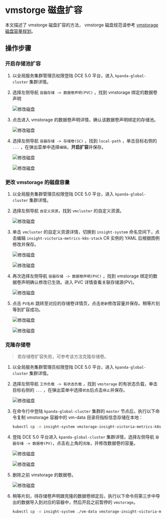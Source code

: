 # vmstorge 磁盘扩容

本文描述了 vmstorge 磁盘扩容的方法，
vmstorge 磁盘规范请参考 [vmstorage 磁盘容量规划](vmstorage-res-plan.md)。

## 操作步骤

### 开启存储池扩容

1. 以全局服务集群管理员权限登陆 DCE 5.0 平台，进入 `kpanda-global-cluster` 集群详情。
2. 选择左侧导航 `容器存储 -> 数据卷声明(PVC)` ，找到 vmstorage 绑定的数据卷声明

    ![修改磁盘](../images/vmdisk01.png)

3. 点击进入 vmstorage 的数据卷声明详情，确认该数据卷声明绑定的存储池。

    ![修改磁盘](../images/vmdisk02.png)

4. 选择左侧导航 `容器存储 -> 存储卷(SC)` ，找到 `local-path` ，单击目标右侧的 `...` ，在弹出菜单中选择`编辑`，**开启扩容**并保存。

    ![修改磁盘](../images/vmdisk03.png)

    ![修改磁盘](../images/vmdisk04.png)

### 更改 vmstorage 的磁盘容量

1. 以全局服务集群管理员权限登陆 DCE 5.0 平台，进入 `kpanda-global-cluster` 集群详情。
2. 选择左侧导航 `自定义资源`，找到 `vmcluster` 的自定义资源。

    ![修改磁盘](../images/vmdisk05.png)

3. 单击 `vmcluster` 的自定义资源详情，切换到 `insight-system` 命名空间下，点击编辑 `insight-victoria-metrics-k8s-stack` CR 实例的 YAML 后根据图例修改并保存。

    ![修改磁盘](../images/vmdisk06.png)

    ![修改磁盘](../images/vmdisk07.png)

4. 再次选择左侧导航 `容器存储 -> 数据卷声明(PVC)` ，找到 vmstorage 绑定的数据卷声明确认修改已生效。进入 PVC 详情查看关联存储源(PV)。

    ![修改磁盘](../images/vmdisk08.png)

5. 点击 `PV名称` 跳转至对应的存储卷详情页，点击`更新`修改容量并保存。稍等片刻等到扩容成功。

    ![修改磁盘](../images/vmdisk09.png)

    ![修改磁盘](../images/vmdisk10.png)

### 克隆存储卷

> 若存储卷扩容失败，可参考该方法克隆存储卷。

1. 以全局服务集群管理员权限登陆 DCE 5.0 平台，进入 `kpanda-global-cluster` 集群详情。
2. 选择左侧导航 `工作负载 -> 有状态负载` ，找到 `vmstorage` 的有状态负载，单击目标右侧的 `...` ，在弹出菜单中选择`状态`后点击`停止`并保存。

    ![修改磁盘](../images/vmdisk11.png)

3. 在命令行中登陆 `kpanda-global-cluster` 集群的 `master` 节点后，执行以下命令复制 vmstorage 容器中的 vm-data 目录将指标信息存储在本地：

    ```bash
    kubectl cp -n insight-system vmstorage-insight-victoria-metrics-k8s-stack-1:vm-data ./vm-data
    ```

4. 登陆 DCE 5.0 平台进入 `kpanda-global-cluster` 集群详情，选择左侧导航 `容器存储 -> 数据卷(PV)`，点击右上角的`克隆`，并修改数据卷的容量。

    ![修改磁盘](../images/vmdisk12.png)

    ![修改磁盘](../images/vmdisk15.png)

5. 删除之前 vmstorage 的数据卷。

    ![修改磁盘](../images/vmdisk13.png)

6. 稍等片刻，待存储卷声明跟克隆的数据卷绑定后，执行以下命令将第三步中导出的数据导入到对应的容器中，然后开启之前暂停的 `vmstorage`。

    ```bash
    kubectl cp -n insight-system ./vm-data vmstorage-insight-victoria-metrics-k8s-stack-1:vm-data
    ```
